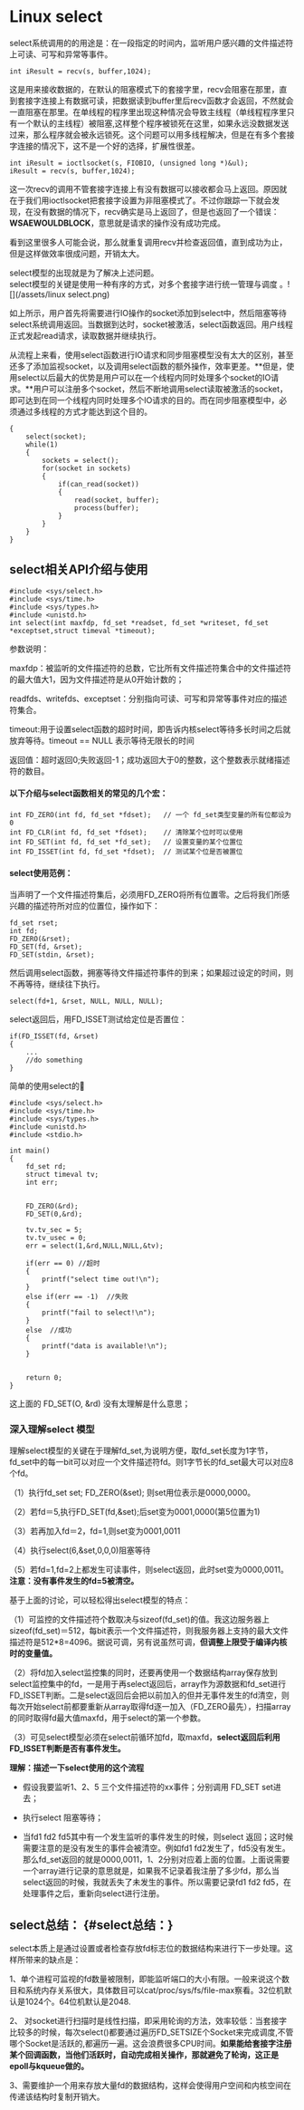 # Linux  select

select系统调用的的用途是：在一段指定的时间内，监听用户感兴趣的文件描述符上可读、可写和异常等事件。

```
int iResult = recv(s, buffer,1024);
```

这是用来接收数据的，在默认的阻塞模式下的套接字里，recv会阻塞在那里，直到套接字连接上有数据可读，把数据读到buffer里后recv函数才会返回，不然就会一直阻塞在那里。在单线程的程序里出现这种情况会导致主线程（单线程程序里只有一个默认的主线程）被阻塞,这样整个程序被锁死在这里，如果永远没数据发送过来，那么程序就会被永远锁死。这个问题可以用多线程解决，但是在有多个套接字连接的情况下，这不是一个好的选择，扩展性很差。

```
int iResult = ioctlsocket(s, FIOBIO, (unsigned long *)&ul);
iResult = recv(s, buffer,1024);
```

这一次recv的调用不管套接字连接上有没有数据可以接收都会马上返回。原因就在于我们用ioctlsocket把套接字设置为非阻塞模式了。不过你跟踪一下就会发现，在没有数据的情况下，recv确实是马上返回了，但是也返回了一个错误：**WSAEWOULDBLOCK**，意思就是请求的操作没有成功完成。

看到这里很多人可能会说，那么就重复调用recv并检查返回值，直到成功为止，但是这样做效率很成问题，开销太大。

select模型的出现就是为了解决上述问题。  
select模型的关键是使用一种有序的方式，对多个套接字进行统一管理与调度 。![](/assets/linux select.png)

如上所示，用户首先将需要进行IO操作的socket添加到select中，然后阻塞等待select系统调用返回。当数据到达时，socket被激活，select函数返回。用户线程正式发起read请求，读取数据并继续执行。

从流程上来看，使用select函数进行IO请求和同步阻塞模型没有太大的区别，甚至还多了添加监视socket，以及调用select函数的额外操作，效率更差。**但是，使用select以后最大的优势是用户可以在一个线程内同时处理多个socket的IO请求。**用户可以注册多个socket，然后不断地调用select读取被激活的socket，即可达到在同一个线程内同时处理多个IO请求的目的。而在同步阻塞模型中，必须通过多线程的方式才能达到这个目的。

```
{
    select(socket);
    while(1) 
    {
        sockets = select();
        for(socket in sockets) 
        {
            if(can_read(socket)) 
            {
                read(socket, buffer);
                process(buffer);
            }
        }
    }
}
```

## select相关API介绍与使用

```
#include <sys/select.h>
#include <sys/time.h>
#include <sys/types.h>
#include <unistd.h>
int select(int maxfdp, fd_set *readset, fd_set *writeset, fd_set *exceptset,struct timeval *timeout);
```

参数说明：

maxfdp：被监听的文件描述符的总数，它比所有文件描述符集合中的文件描述符的最大值大1，因为文件描述符是从0开始计数的；

readfds、writefds、exceptset：分别指向可读、可写和异常等事件对应的描述符集合。

timeout:用于设置select函数的超时时间，即告诉内核select等待多长时间之后就放弃等待。timeout == NULL 表示等待无限长的时间

返回值：超时返回0;失败返回-1；成功返回大于0的整数，这个整数表示就绪描述符的数目。

#### 以下介绍与select函数相关的常见的几个宏：

```
int FD_ZERO(int fd, fd_set *fdset);   // 一个 fd_set类型变量的所有位都设为 0
int FD_CLR(int fd, fd_set *fdset);    // 清除某个位时可以使用
int FD_SET(int fd, fd_set *fd_set);   // 设置变量的某个位置位
int FD_ISSET(int fd, fd_set *fdset);  // 测试某个位是否被置位
```

#### select使用范例：

当声明了一个文件描述符集后，必须用FD\_ZERO将所有位置零。之后将我们所感兴趣的描述符所对应的位置位，操作如下：

```
fd_set rset;   
int fd;   
FD_ZERO(&rset);   
FD_SET(fd, &rset);   
FD_SET(stdin, &rset);
```

然后调用select函数，拥塞等待文件描述符事件的到来；如果超过设定的时间，则不再等待，继续往下执行。

```
select(fd+1, &rset, NULL, NULL, NULL);
```

select返回后，用FD\_ISSET测试给定位是否置位：

```
if(FD_ISSET(fd, &rset)   
{ 
    ... 
    //do something  
}
```

简单的使用select的🌰

```
#include <sys/select.h>
#include <sys/time.h>
#include <sys/types.h>
#include <unistd.h>
#include <stdio.h>

int main()
{
    fd_set rd;
    struct timeval tv;
    int err;


    FD_ZERO(&rd);
    FD_SET(0,&rd);

    tv.tv_sec = 5;
    tv.tv_usec = 0;
    err = select(1,&rd,NULL,NULL,&tv);

    if(err == 0) //超时
    {
        printf("select time out!\n");
    }
    else if(err == -1)  //失败
    {
        printf("fail to select!\n");
    }
    else  //成功
    {
        printf("data is available!\n");
    }


    return 0;
}
```

这上面的 FD\_SET\(O, &rd\) 没有太理解是什么意思；

### 深入理解select 模型

理解select模型的关键在于理解fd\_set,为说明方便，取fd\_set长度为1字节，fd\_set中的每一bit可以对应一个文件描述符fd。则1字节长的fd\_set最大可以对应8个fd。

（1）执行fd\_set set; FD\_ZERO\(&set\); 则set用位表示是0000,0000。

（2）若fd＝5,执行FD\_SET\(fd,&set\);后set变为0001,0000\(第5位置为1\)

（3）若再加入fd＝2，fd=1,则set变为0001,0011

（4）执行select\(6,&set,0,0,0\)阻塞等待

（5）若fd=1,fd=2上都发生可读事件，则select返回，此时set变为0000,0011。**注意：没有事件发生的fd=5被清空。**

基于上面的讨论，可以轻松得出select模型的特点：

（1）可监控的文件描述符个数取决与sizeof\(fd\_set\)的值。我这边服务器上sizeof\(fd\_set\)＝512，每bit表示一个文件描述符，则我服务器上支持的最大文件描述符是512\*8=4096。据说可调，另有说虽然可调，**但调整上限受于编译内核时的变量值。**

（2）将fd加入select监控集的同时，还要再使用一个数据结构array保存放到select监控集中的fd，一是用于再select返回后，array作为源数据和fd\_set进行FD\_ISSET判断。二是select返回后会把以前加入的但并无事件发生的fd清空，则每次开始select前都要重新从array取得fd逐一加入（FD\_ZERO最先），扫描array的同时取得fd最大值maxfd，用于select的第一个参数。

（3）可见select模型必须在select前循环加fd，取maxfd，**select返回后利用FD\_ISSET判断是否有事件发生。**

**理解：描述一下select使用的这个流程**

* 假设我要监听1、2、5 三个文件描述符的xx事件；分别调用 FD\_SET set进去；

* 执行select 阻塞等待；

* 当fd1 fd2 fd5其中有一个发生监听的事件发生的时候，则select 返回；这时候需要注意的是没有发生的事件会被清空。例如fd1 fd2发生了，fd5没有发生。那么fd\_set返回的就是0000,0011，1、2分别对应着上面的位置。上面说需要一个array进行记录的意思就是，如果我不记录着我注册了多少fd，那么当select返回的时候，我就丢失了未发生的事件。所以需要记录fd1 fd2 fd5，在处理事件之后，重新向select进行注册。

## select总结： {#select总结：}

select本质上是通过设置或者检查存放fd标志位的数据结构来进行下一步处理。这样所带来的缺点是：

1、单个进程可监视的fd数量被限制，即能监听端口的大小有限。一般来说这个数目和系统内存关系很大，具体数目可以cat/proc/sys/fs/file-max察看。32位机默认是1024个。64位机默认是2048.

2、 对socket进行扫描时是线性扫描，即采用轮询的方法，效率较低：当套接字比较多的时候，每次select\(\)都要通过遍历FD\_SETSIZE个Socket来完成调度,不管哪个Socket是活跃的,都遍历一遍。这会浪费很多CPU时间。**如果能给套接字注册某个回调函数，当他们活跃时，自动完成相关操作，那就避免了轮询，这正是epoll与kqueue做的。**

3、需要维护一个用来存放大量fd的数据结构，这样会使得用户空间和内核空间在传递该结构时复制开销大。



